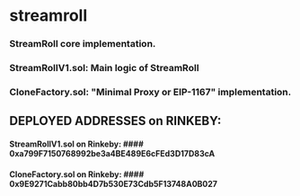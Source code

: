 # streamroll

### StreamRoll core implementation. 

### StreamRollV1.sol: Main logic of StreamRoll

### CloneFactory.sol: "Minimal Proxy or EIP-1167" implementation. 


## DEPLOYED ADDRESSES on RINKEBY:
#### StreamRollV1.sol on Rinkeby: #### 0xa799F7150768992be3a4BE489E6cFEd3D17D83cA
#### CloneFactory.sol on Rinkeby: #### 0x9E9271Cabb80bb4D7b530E73Cdb5F13748A0B027





